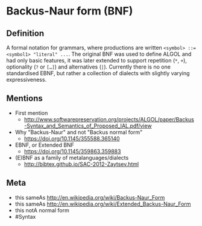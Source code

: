 # Backus-Naur form (BNF)

## Definition
A formal notation for grammars, where productions are written `<symbol> ::= <symbol1> "literal" ...`. The original BNF was used to define ALGOL and had only basic features, it was later extended to support repetition (`*`, `+`), optionality (`?` or `[…]`) and alternatives (`|`). Currently there is no one standardised EBNF, but rather a collection of dialects with slightly varying expressiveness.

## Mentions
* First mention
	* http://www.softwarepreservation.org/projects/ALGOL/paper/Backus-Syntax_and_Semantics_of_Proposed_IAL.pdf/view
* Why "Backus-Naur" and not "Backus normal form"
	* https://doi.org/10.1145/355588.365140
* EBNF, or Extended BNF
	* https://doi.org/10.1145/359863.359883
* (E)BNF as a family of metalanguages/dialects
	* http://bibtex.github.io/SAC-2012-Zaytsev.html

## Meta
* this sameAs http://en.wikipedia.org/wiki/Backus-Naur_Form
* this sameAs http://en.wikipedia.org/wiki/Extended_Backus-Naur_Form
* this notA normal form
* #Syntax


